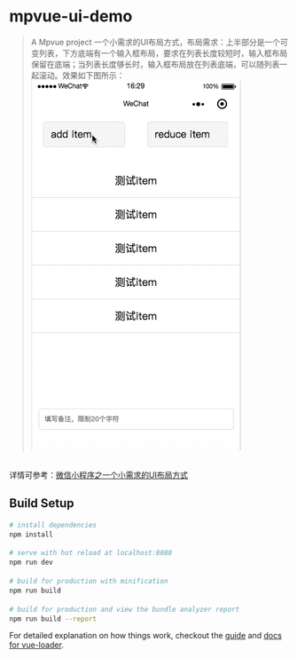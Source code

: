 # mpvue-ui-demo

> A Mpvue project
一个小需求的UI布局方式，布局需求：上半部分是一个可变列表，下方底端有一个输入框布局，要求在列表长度较短时，输入框布局保留在底端；当列表长度够长时，输入框布局放在列表底端，可以随列表一起滚动。效果如下图所示：  
![image](https://github.com/tianyalu/mpvue-ui-demo/blob/master/screenshot/show.gif)  
</br>
详情可参考：<a href="https://blog.csdn.net/tianyaluqingchen/article/details/82886852">微信小程序之一个小需求的UI布局方式</a>  

## Build Setup

``` bash
# install dependencies
npm install

# serve with hot reload at localhost:8080
npm run dev

# build for production with minification
npm run build

# build for production and view the bundle analyzer report
npm run build --report
```

For detailed explanation on how things work, checkout the [guide](http://vuejs-templates.github.io/webpack/) and [docs for vue-loader](http://vuejs.github.io/vue-loader).
